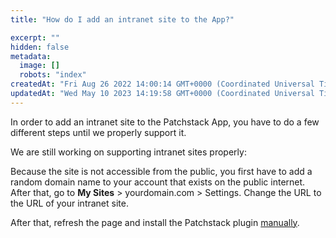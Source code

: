```yaml
---
title: "How do I add an intranet site to the App?"

excerpt: ""
hidden: false
metadata: 
  image: []
  robots: "index"
createdAt: "Fri Aug 26 2022 14:00:14 GMT+0000 (Coordinated Universal Time)"
updatedAt: "Wed May 10 2023 14:19:58 GMT+0000 (Coordinated Universal Time)"
---
```

In order to add an intranet site to the Patchstack App, you have to do a few different steps until we properly support it.

We are still working on supporting intranet sites properly:

Because the site is not accessible from the public, you first have to add a random domain name to your account that exists on the public internet. After that, go to **My Sites** > yourdomain.com > Settings. Change the URL to the URL of your intranet site.

After that, refresh the page and install the Patchstack plugin [manually](/getting-started/installing-patchstack/installing-via-wordpress-repository/).
